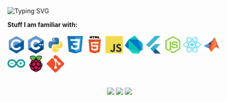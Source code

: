 ![Typing SVG](https://readme-typing-svg.herokuapp.com/?lines=Hi+:\))


<b>Stuff I am familiar with:</b>
<br>
<br>
<img src="https://raw.githubusercontent.com/devicons/devicon/master/icons/c/c-original.svg" alt="c" width="40" height="40"/>
<img src="https://raw.githubusercontent.com/devicons/devicon/master/icons/cplusplus/cplusplus-original.svg" alt="cplusplus" width="40" height="40"/>
<img src="https://raw.githubusercontent.com/devicons/devicon/master/icons/python/python-original.svg" alt="python" width="40" height="40"/>
<img src="https://raw.githubusercontent.com/devicons/devicon/master/icons/css3/css3-original.svg" alt="css3" width="40" height="40"/>
<img src="https://raw.githubusercontent.com/devicons/devicon/master/icons/html5/html5-original-wordmark.svg" alt="html5" width="40" height="40"/>
<img src="https://raw.githubusercontent.com/devicons/devicon/master/icons/javascript/javascript-original.svg" alt="javascript" width="40" height="40"/>
<img src="https://raw.githubusercontent.com/devicons/devicon/master/icons/dart/dart-original.svg" alt="dart" width="40" height="40"/>
<img src="https://raw.githubusercontent.com/devicons/devicon/master/icons/flutter/flutter-original.svg" alt="flutter" width="40" height="40"/>
<img src="https://raw.githubusercontent.com/devicons/devicon/master/icons/nodejs/nodejs-original.svg" alt="nodejs" width="40" height="40"/>
<img src="https://raw.githubusercontent.com/devicons/devicon/master/icons/react/react-original.svg" alt="react" width="40" height="40"/>
<img src="https://raw.githubusercontent.com/devicons/devicon/master/icons/matlab/matlab-original.svg" alt="matlab" width="40" height="40"/>
<img src="https://raw.githubusercontent.com/devicons/devicon/master/icons/arduino/arduino-original.svg" alt="arduino" width="40" height="40"/>
<img src="https://raw.githubusercontent.com/devicons/devicon/master/icons/raspberrypi/raspberrypi-original.svg" alt="raspberrypi" width="40" height="40"/>
<img src="https://raw.githubusercontent.com/devicons/devicon/master/icons/git/git-original.svg" alt="git" width="40" height="40"/>
<br>
<br>


<p align = "center">
  <img src = "https://github-readme-stats.vercel.app/api?username=shah527&show_icons=true&theme=nightowl&hide_border=true" width = 400>
  <img src = "https://github-readme-streak-stats.herokuapp.com?user=shah527&theme=nightowl&hide_border=true" width = 400>
  <img src = "https://github-readme-stats.vercel.app/api/top-langs/?username=shah527&layout=compact&hide_border=true&hide=html,css&theme=nightowl&langs_count=6" width = 400>
</p>

